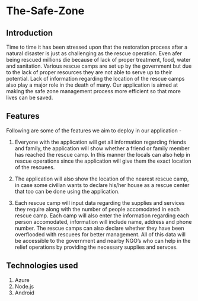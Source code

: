 # The-Safe-Zone
## Introduction 
Time to time it has been stressed upon that the restoration process after a natural disaster is just as challenging as the rescue operation. Even afer being rescued millions die because of lack of proper treatment, food, water and sanitation. Various rescue camps are set up by the government but due to the lack of proper resources they are not able to serve up to their potential. Lack of information regarding the location of the rescue camps also play a major role in the death of many.  Our application is aimed at making the safe zone management process more efficient so that more lives can be saved. 

## Features

Following are some of the features we aim to deploy in our application -

1) Everyone with the application will get all information regarding friends and family, the application will show whether a friend or family member has reached the rescue camp. In this manner the locals can also help in rescue operations since the application will give them the exact location of the rescuees.

2) The application will also show the location of the nearest rescue camp, in case some civilian wants to declare his/her house as a rescue center that too can be done using the application.

3) Each rescue camp will input data regarding the supplies and services they require along with the number of people accomodated in each rescue camp. Each camp will also enter the information regarding each person accomodated, information will include name, address and phone number.
The rescue camps can also declare whether they have been overflooded with rescuees for better management. All of this data will be accessible to the government and nearby NGO’s who can help in the relief operations by providing the necessary supplies and servces. 

## Technologies used
1) Azure
2) Node.js
3) Android

